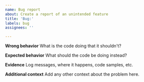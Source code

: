 ```yaml
---
name: Bug report
about: Create a report of an unintended feature
title: 'Bug:'
labels: bug
assignees: ''

---
```


**Wrong behavior**
What is the code doing that it shouldn't?

**Expected behavior**
What should the code be doing instead?

**Evidence**
Log messages, where it happens, code samples, etc.

**Additional context**
Add any other context about the problem here.
